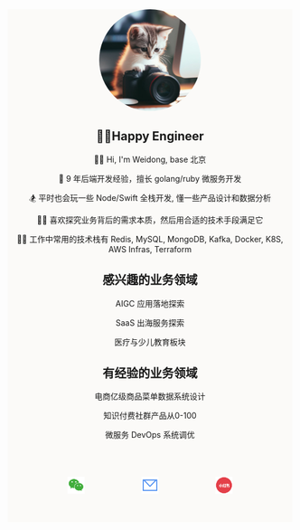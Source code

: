 <script>
function copyText() {
  var copyTextarea = document.getElementById("wechat");
  copyTextarea.select();
  document.execCommand("copy");
  alert("文本已复制到剪贴板！");
}
var image = document.getElementById("wechat");
image.addEventListener("click", copyText);
</script>

<style>
img {
  pointer-events: none;
}
</style>


<div style="background-color: #fbfaf8;">

<center><img width="180px" style="border-radius: 50%" bor src="assets/me/avatar-1.jpeg"></center>

<h2 style="text-align: center;">👨‍💻Happy Engineer</h2>

<p style="text-align: center;"> 🤾‍♂️ Hi, I'm Weidong, base 北京 </p>

<p style="text-align: center;"> 🌟 9 年后端开发经验，擅长 golang/ruby 微服务开发 </p>

<p style="text-align: center;"> 🏂 平时也会玩一些 Node/Swift 全栈开发, 懂一些产品设计和数据分析 </p>

<p style="text-align: center;"> 🚴‍♂️ 喜欢探究业务背后的需求本质，然后用合适的技术手段满足它 </p>

<p style="text-align: center;"> 🧗‍♂️ 工作中常用的技术栈有 Redis, MySQL, MongoDB, Kafka, Docker, K8S, AWS Infras, Terraform </p>

<h2 style="text-align: center;">感兴趣的业务领域</h2>
<center>
    <p style="text-align: center;"> AIGC 应用落地探索 </p>
    <p style="text-align: center;"> SaaS 出海服务探索 </p>
    <p style="text-align: center;"> 医疗与少儿教育板块 </p>
</center>

<h2 style="text-align: center;">有经验的业务领域</h2>
<center>
    <p style="text-align: center;"> 电商亿级商品菜单数据系统设计 </p>
    <p style="text-align: center;"> 知识付费社群产品从0-100 </p>
    <p style="text-align: center;"> 微服务 DevOps 系统调优 </p>
</center>

<div style="display: flex; justify-content: center;">
    <img id="wechat" width="30px" style="margin: 10%;" bor src="assets/me/wechat.png">
    <img id="email" width="30px" style="margin: 10%;" bor src="assets/me/email.png">
    <img id="redbook" width="30px" style="margin: 10%;" bor src="assets/me/red.png">
</div>

</div>